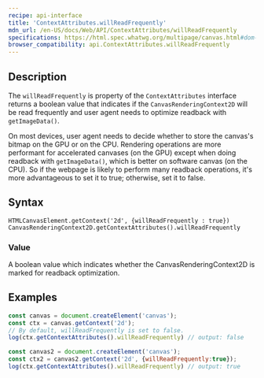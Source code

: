 ```yaml
---
recipe: api-interface
title: 'ContextAttributes.willReadFrequently'
mdn_url: /en-US/docs/Web/API/ContextAttributes/willReadFrequently
specifications: https://html.spec.whatwg.org/multipage/canvas.html#dom-canvasrenderingcontext2dsettings-willreadfrequently
browser_compatibility: api.ContextAttributes.willReadFrequently
---
```


## Description

The `willReadFrequently` is property of the `ContextAttributes` interface returns a boolean
value that indicates if the `CanvasRenderingContext2D` will be read frequently and user agent
needs to optimize readback with `getImageData()`. 

On most devices, user agent needs to decide whether to store the canvas's bitmap on the GPU or
on the CPU. Rendering operations are more performant for accelerated canvases (on the GPU)
except when doing readback with `getImageData()`, which is better on software canvas (on the
CPU). So if the webpage is likely to perform many readback operations, it's more advantageous
to set it to true; otherwise, set it to false.


## Syntax

`HTMLCanvasElement.getContext('2d', {willReadFrequently : true})`
`CanvasRenderingContext2D.getContextAttributes().willReadFrequently`

### Value

A boolean value which indicates whether the CanvasRenderingContext2D is marked for readback
optimization.

## Examples

```js
const canvas = document.createElement('canvas');
const ctx = canvas.getContext('2d');
// By default, willReadFrequently is set to false.
log(ctx.getContextAttributes().willReadFrequently) // output: false

const canvas2 = document.createElement('canvas');
const ctx2 = canvas2.getContext('2d', {willReadFrequently:true});
log(ctx.getContextAttributes().willReadFrequently) // output: true
```
